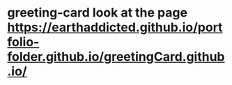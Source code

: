 # greeting-card look at the page https://earthaddicted.github.io/portfolio-folder.github.io/greetingCard.github.io/
